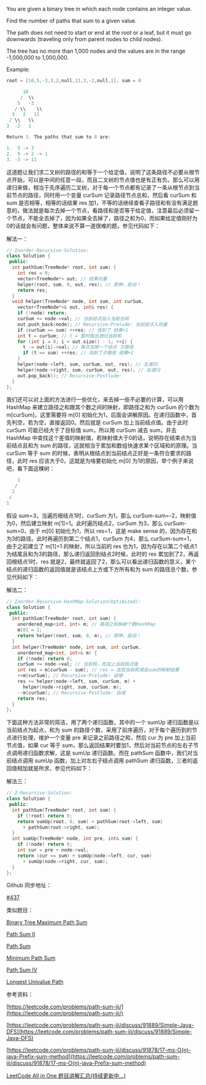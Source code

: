 You are given a binary tree in which each node contains an integer value.

Find the number of paths that sum to a given value.

The path does not need to start or end at the root or a leaf, but it must go downwards (traveling only from parent nodes to child nodes).

The tree has no more than 1,000 nodes and the values are in the range -1,000,000 to 1,000,000.

Example:

```cpp
root = [10,5,-3,3,2,null,11,3,-2,null,1], sum = 8

      10
     /  \\
    5   -3
   / \\    \\
  3   2   11
 / \\   \\
3  -2   1

Return 3. The paths that sum to 8 are:

1.  5 -> 3
2.  5 -> 2 -> 1
3. -3 -> 11
```

这道题让我们求二叉树的路径的和等于一个给定值，说明了这条路径不必要从根节点开始，可以是中间的任意一段，而且二叉树的节点值也是有正有负。那么可以用递归来做，相当于先序遍历二叉树，对于每一个节点都有记录了一条从根节点到当前节点的路径，同时用一个变量 curSum 记录路径节点总和，然后看 curSum 和 sum 是否相等，相等的话结果 res 加1，不等的话继续查看子路径和有没有满足题意的，做法就是每次去掉一个节点，看路径和是否等于给定值，注意最后必须留一个节点，不能全去掉了，因为如果全去掉了，路径之和为0，而如果给定值刚好为0的话就会有问题，整体来说不算一道很难的题，参见代码如下：

解法一：

```cpp
// Inorder-Recursive-Solution:
class Solution {
 public:
  int pathSum(TreeNode* root, int sum) {
    int res = 0;
    vector<TreeNode*> out; // 结果向量
    helper(root, sum, 0, out, res); // 原神，启动！
    return res;
  }
  void helper(TreeNode* node, int sum, int curSum,
    vector<TreeNode*>& out, int& res) {
    if (!node) return;
    curSum += node->val; // 当前结点加入当前总和
    out.push_back(node); // Recursive-Prelude: 当前结点入向量
    if (curSum == sum) ++res; // 找到了 结果+1
    int t = curSum; // t = 暂时取出递归当前和
    for (int i = 0; i < out.size() - 1; ++i) {
      t -= out[i]->val; // 每次去掉一个结点 子路径
      if (t == sum) ++res; // 找到了子路径 结果+1
    }
    helper(node->left, sum, curSum, out, res); // 左递归
    helper(node->right, sum, curSum, out, res); // 右递归
    out.pop_back(); // Recursive-Postlude:
  }
};
```

我们还可以对上面的方法进行一些优化，来去掉一些不必要的计算，可以用 HashMap 来建立路径之和跟其个数之间的映射，即路径之和为 curSum 的个数为 m[curSum]，这里需要将 m[0] 初始化为1，后面会讲解原因。在递归函数中，首先判空，若为空，直接返回0。然后就是 curSum 加上当前结点值。由于此时 curSum 可能已经大于了目标值 sum，所以用 curSum 减去 sum，并去 HashMap 中查找这个差值的映射值，若映射值大于0的话，说明存在结束点为当前结点且和为 sum 的路径，这就相当于累加和数组快速求某个区域和的原理。当 curSum 等于 sum 的时候，表明从根结点到当前结点正好是一条符合要求的路径，此时 res 应该大于0，这就是为啥要初始化 m[0] 为1的原因，举个例子来说吧，看下面这棵树：

```cpp
    1
   /
  2
 /
1
```

假设 sum=3，当遍历根结点1时，curSum 为1，那么 curSum-sum=-2，映射值为0，然后建立映射 m[1]=1。此时遍历结点2，curSum 为3，那么 curSum-sum=0，由于 m[0] 初始化为1，所以 res=1，这是 make sense 的，因为存在和为3的路径。此时再遍历到第二个结点1，curSum 为4，那么 curSum-sum=1，由于之前建立了 m[1]=1 的映射，所以当前的 res 也为1，因为存在以第二个结点1为结尾且和为3的路径，那么递归返回到结点2时候，此时的 res 累加到了2，再返回根结点1时，res 就是2，最终就返回了2，那么可以看出递归函数的意义，某个结点的递归函数的返回值就是该结点上方或下方所有和为 sum 的路径总个数，参见代码如下：

解法二：

```cpp
// Inorder-Recursive-HashMap-Solution(Optimized):
class Solution {
 public:
  int pathSum(TreeNode* root, int sum) {
    unordered_map<int, int> m; // 路径之和映射个数HashMap
    m[0] = 1;
    return helper(root, sum, 0, m); // 原神，启动！
  }
  int helper(TreeNode* node, int sum, int curSum,
    unordered_map<int, int>& m) {
    if (!node) return 0;
    curSum += node->val; // 当前和，先加上当前结点值
    int res = m[curSum - sum]; // res = 去找当前和减去sum的映射结果
    ++m[curSum]; // Recursive-Prelude: 自增
    res += helper(node->left, sum, curSum, m) +
      helper(node->right, sum, curSum, m);
    --m[curSum]; // Recursive-Postlude: 自减
    return res;
  }
};
```

下面这种方法非常的简洁，用了两个递归函数，其中的一个 sumUp 递归函数是以当前结点为起点，和为 sum 的路径个数，采用了前序遍历，对于每个遍历到的节点进行处理，维护一个变量 pre 来记录之前路径之和，然后 cur 为 pre 加上当前节点值，如果 cur 等于 sum，那么返回结果时要加1，然后对当前节点的左右子节点调用递归函数求解，这是 sumUp 递归函数。而在 pathSum 函数中，我们对当前结点调用 sumUp 函数，加上对左右子结点调用 pathSum 递归函数，三者的返回值相加就是所求，参见代码如下：

解法三：

```cpp
// 2-Recursive-Solution:
class Solution {
 public:
  int pathSum(TreeNode* root, int sum) {
    if (!root) return 0;
    return sumUp(root, 0, sum) + pathSum(root->left, sum)
      + pathSum(root->right, sum);
  }
  int sumUp(TreeNode* node, int pre, int& sum) {
    if (!node) return 0;
    int cur = pre + node->val;
    return (cur == sum) + sumUp(node->left, cur, sum)
      + sumUp(node->right, cur, sum);
  }
};
```

Github 同步地址：

[#437](https://github.com/grandyang/leetcode/issues/437)

类似题目：

[Binary Tree Maximum Path Sum](http://www.cnblogs.com/grandyang/p/4280120.html)

[Path Sum II](http://www.cnblogs.com/grandyang/p/4042156.html)

[Path Sum](http://www.cnblogs.com/grandyang/p/4036961.html)

[Minimum Path Sum](http://www.cnblogs.com/grandyang/p/4353255.html)

[Path Sum IV](http://www.cnblogs.com/grandyang/p/7570954.html)

[Longest Univalue Path](http://www.cnblogs.com/grandyang/p/7636259.html)

参考资料：

[https://leetcode.com/problems/path-sum-iii/](https://leetcode.com/problems/path-sum-iii/)

[https://leetcode.com/problems/path-sum-iii/discuss/91889/Simple-Java-DFS](https://leetcode.com/problems/path-sum-iii/discuss/91889/Simple-Java-DFS)

[](https://leetcode.com/problems/path-sum-iii/discuss/91878/17-ms-O(n)-java-Prefix-sum-method)[https://leetcode.com/problems/path-sum-iii/discuss/91878/17-ms-O(n)-java-Prefix-sum-method](https://leetcode.com/problems/path-sum-iii/discuss/91878/17-ms-O(n)-java-Prefix-sum-method)

[LeetCode All in One 题目讲解汇总(持续更新中...)](http://www.cnblogs.com/grandyang/p/4606334.html)